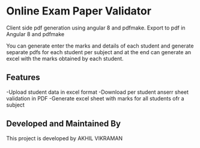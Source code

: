 # Online Exam Paper Validator

Client side pdf generation using angular 8 and pdfmake.
Export to pdf in Angular 8 and pdfmake

You can generate enter the marks and details of each student and generate separate pdfs for each student per subject and at the end can generate an excel with the marks obtained by each student.

## Features

-Upload student data in excel format
-Download per student anserr sheet validation in PDF
-Generate excel sheet with marks for all students ofr a subject

## Developed and Maintained By

This project is developed by AKHIL VIKRAMAN
